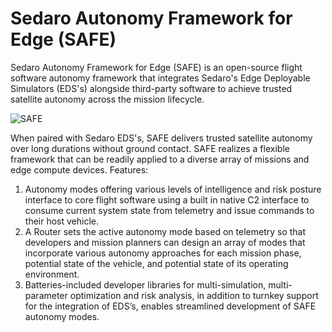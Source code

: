 # Sedaro Autonomy Framework for Edge (SAFE)

Sedaro Autonomy Framework for Edge (SAFE) is an open-source flight software autonomy framework that integrates Sedaro's Edge Deployable Simulators (EDS's) alongside third-party software to achieve trusted satellite autonomy across the mission lifecycle.

![SAFE](safe.png)

When paired with Sedaro EDS's, SAFE delivers trusted satellite autonomy over long durations without ground contact. SAFE realizes a flexible framework that can be readily applied to a diverse array of missions and edge compute devices.  Features:

1. Autonomy modes offering various levels of intelligence and risk posture interface to core flight software using a built in native C2 interface to consume current system state from telemetry and issue commands to their host vehicle. 
2. A Router sets the active autonomy mode based on telemetry so that developers and mission planners can design an array of modes that incorporate various autonomy approaches for each mission phase, potential state of the vehicle, and potential state of its operating
environment. 
3. Batteries-included developer libraries for multi-simulation, multi-parameter optimization and risk analysis, in addition to turnkey support for the integration of EDS’s, enables streamlined development of SAFE autonomy modes.
